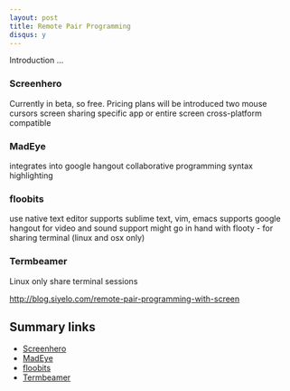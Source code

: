 ```yaml
---
layout: post
title: Remote Pair Programming
disqus: y
---
```


Introduction ...

### Screenhero

Currently in beta, so free. Pricing plans will be introduced
two mouse cursors
screen sharing
specific app or entire screen
cross-platform compatible

### MadEye

integrates into google hangout
collaborative programming
syntax highlighting

### floobits

use native text editor
supports sublime text, vim, emacs
supports google hangout for video and sound support
might go in hand with flooty - for sharing terminal (linux and osx only)

### Termbeamer

Linux only
share terminal sessions

http://blog.siyelo.com/remote-pair-programming-with-screen

## Summary links

- [Screenhero](http://screenhero.com/)
- [MadEye](https://madeye.io/)
- [floobits](https://floobits.com/)
- [Termbeamer](http://termbeamer.com/)

